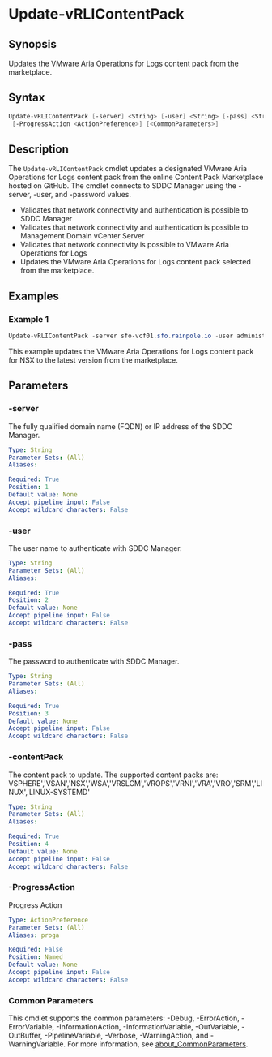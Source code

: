 # Update-vRLIContentPack

## Synopsis

Updates the VMware Aria Operations for Logs content pack from the marketplace.

## Syntax

```powershell
Update-vRLIContentPack [-server] <String> [-user] <String> [-pass] <String> [-contentPack] <String>
 [-ProgressAction <ActionPreference>] [<CommonParameters>]
```

## Description

The `Update-vRLIContentPack` cmdlet updates a designated VMware Aria Operations for Logs content pack from the
online Content Pack Marketplace hosted on GitHub.
The cmdlet connects to SDDC Manager using the -server, -user, and -password values.

- Validates that network connectivity and authentication is possible to SDDC Manager
- Validates that network connectivity and authentication is possible to Management Domain vCenter Server
- Validates that network connectivity is possible to VMware Aria Operations for Logs
- Updates the VMware Aria Operations for Logs content pack selected from the marketplace.

## Examples

### Example 1

```powershell
Update-vRLIContentPack -server sfo-vcf01.sfo.rainpole.io -user administrator@vsphere.local -pass VMw@re1! -contentPack NSX
```

This example updates the VMware Aria Operations for Logs content pack for NSX to the latest version from the marketplace.

## Parameters

### -server

The fully qualified domain name (FQDN) or IP address of the SDDC Manager.

```yaml
Type: String
Parameter Sets: (All)
Aliases:

Required: True
Position: 1
Default value: None
Accept pipeline input: False
Accept wildcard characters: False
```

### -user

The user name to authenticate with SDDC Manager.

```yaml
Type: String
Parameter Sets: (All)
Aliases:

Required: True
Position: 2
Default value: None
Accept pipeline input: False
Accept wildcard characters: False
```

### -pass

The password to authenticate with SDDC Manager.

```yaml
Type: String
Parameter Sets: (All)
Aliases:

Required: True
Position: 3
Default value: None
Accept pipeline input: False
Accept wildcard characters: False
```

### -contentPack

The content pack to update.
The supported content packs are: VSPHERE','VSAN','NSX','WSA','VRSLCM','VROPS','VRNI','VRA','VRO','SRM','LINUX','LINUX-SYSTEMD'

```yaml
Type: String
Parameter Sets: (All)
Aliases:

Required: True
Position: 4
Default value: None
Accept pipeline input: False
Accept wildcard characters: False
```

### -ProgressAction

Progress Action

```yaml
Type: ActionPreference
Parameter Sets: (All)
Aliases: proga

Required: False
Position: Named
Default value: None
Accept pipeline input: False
Accept wildcard characters: False
```

### Common Parameters

This cmdlet supports the common parameters: -Debug, -ErrorAction, -ErrorVariable, -InformationAction, -InformationVariable, -OutVariable, -OutBuffer, -PipelineVariable, -Verbose, -WarningAction, and -WarningVariable. For more information, see [about_CommonParameters](http://go.microsoft.com/fwlink/?LinkID=113216).
